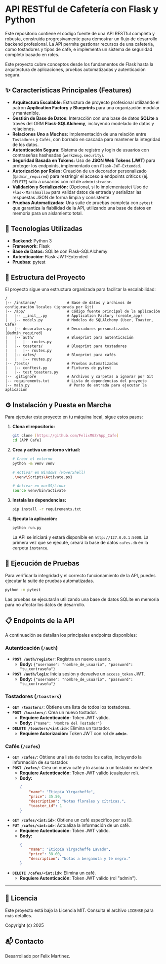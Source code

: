 # API RESTful de Cafetería con Flask y Python

Este repositorio contiene el código fuente de una API RESTful completa y robusta, construida progresivamente para demostrar un flujo de desarrollo backend profesional. La API permite gestionar recursos de una cafetería, como tostadores y tipos de café, e implementa un sistema de seguridad completo basado en roles.

Este proyecto cubre conceptos desde los fundamentos de Flask hasta la arquitectura de aplicaciones, pruebas automatizadas y autenticación segura.

## ✨ Características Principales (Features)

* **Arquitectura Escalable:** Estructura de proyecto profesional utilizando el patrón **Application Factory** y **Blueprints** para una organización modular y mantenible.
* **Gestión de Base de Datos:** Interacción con una base de datos **SQLite** a través del ORM **Flask-SQLAlchemy**, incluyendo modelado de datos y relaciones.
* **Relaciones Uno a Muchos:** Implementación de una relación entre `Tostadores` y `Cafés`, con borrado en cascada para mantener la integridad de los datos.
* **Autenticación Segura:** Sistema de registro y login de usuarios con contraseñas hasheadas (`werkzeug.security`).
* **Seguridad Basada en Tokens:** Uso de **JSON Web Tokens (JWT)** para proteger los endpoints, implementado con `Flask-JWT-Extended`.
* **Autorización por Roles:** Creación de un decorador personalizado (`@admin_required`) para restringir el acceso a endpoints críticos (ej. `DELETE`) solo a usuarios con rol de `administrador`.
* **Validación y Serialización:** (Opcional, si lo implementaste) Uso de `Flask-Marshmallow` para validar datos de entrada y serializar las respuestas JSON de forma limpia y consistente.
* **Pruebas Automatizadas:** Una suite de pruebas completa con `pytest` que garantiza la fiabilidad de la API, utilizando una base de datos en memoria para un aislamiento total.

## 🚀 Tecnologías Utilizadas

* **Backend:** Python 3
* **Framework:** Flask
* **Base de Datos:** SQLite con Flask-SQLAlchemy
* **Autenticación:** Flask-JWT-Extended
* **Pruebas:** pytest

## 📂 Estructura del Proyecto

El proyecto sigue una estructura organizada para facilitar la escalabilidad:

```
/
|-- /instance/              # Base de datos y archivos de configuración locales (ignorada por Git)
|-- /app/                   # Código fuente principal de la aplicación
|   |-- __init__.py         # Application Factory (create_app)
|   |-- models.py           # Modelos de SQLAlchemy (User, Toaster, Cafe)
|   |-- decorators.py       # Decoradores personalizados (@admin_required)
|   |-- auth/               # Blueprint para autenticación
|   |   |-- routes.py
|   |-- toasters/           # Blueprint para tostadores
|   |   |-- routes.py
|   |-- cafes/              # Blueprint para cafés
|   |   |-- routes.py
|-- /tests/                 # Pruebas automatizadas
|   |-- conftest.py         # Fixtures de pytest
|   |-- test_toasters.py
|-- .gitignore              # Archivos y carpetas a ignorar por Git
|-- requirements.txt        # Lista de dependencias del proyecto
|-- main.py                  # Punto de entrada para ejecutar la aplicación
```

## ⚙️ Instalación y Puesta en Marcha

Para ejecutar este proyecto en tu máquina local, sigue estos pasos:

1.  **Clona el repositorio:**
    ```bash
    git clone [https://github.com/FelixMGZ/App_Cafe]
    cd [APP Cafe]
    ```

2.  **Crea y activa un entorno virtual:**
    ```bash
    # Crear el entorno
    python -m venv venv

    # Activar en Windows (PowerShell)
    .\venv\Scripts\Activate.ps1

    # Activar en macOS/Linux
    source venv/bin/activate
    ```

3.  **Instala las dependencias:**
    ```bash
    pip install -r requirements.txt
    ```

4.  **Ejecuta la aplicación:**
    ```bash
    python run.py
    ```
    La API se iniciará y estará disponible en `http://127.0.0.1:5000`. La primera vez que se ejecute, creará la base de datos `cafes.db` en la carpeta `instance`.

## 🧪 Ejecución de Pruebas

Para verificar la integridad y el correcto funcionamiento de la API, puedes ejecutar la suite de pruebas automatizadas.

```bash
python -m pytest
```
Las pruebas se ejecutarán utilizando una base de datos SQLite en memoria para no afectar los datos de desarrollo.

## 📋 Endpoints de la API

A continuación se detallan los principales endpoints disponibles:

### Autenticación (`/auth`)

* **`POST /auth/register`**: Registra un nuevo usuario.
    * **Body:** `{"username": "nombre_de_usuario", "password": "tu_contraseña"}`
* **`POST /auth/login`**: Inicia sesión y devuelve un `access_token` JWT.
    * **Body:** `{"username": "nombre_de_usuario", "password": "tu_contraseña"}`

### Tostadores (`/toasters`)

* **`GET /toasters/`**: Obtiene una lista de todos los tostadores.
* **`POST /toasters/`**: Crea un nuevo tostador.
    * **Requiere Autenticación:** Token JWT válido.
    * **Body:** `{"name": "Nombre del Tostador"}`
* **`DELETE /toasters/<int:id>`**: Elimina un tostador.
    * **Requiere Autorización:** Token JWT con rol de **`admin`**.

### Cafés (`/cafes`)

* **`GET /cafes/`**: Obtiene una lista de todos los cafés, incluyendo la información de su tostador.
* **`POST /cafes/`**: Crea un nuevo café y lo asocia a un tostador existente.
    * **Requiere Autenticación:** Token JWT válido (cualquier rol).
    * **Body:**
        ```json
        {
            "name": "Etiopía Yirgacheffe",
            "price": 35.50,
            "description": "Notas florales y cítricas.",
            "toaster_id": 1
        }
        ```
* **`GET /cafes/<int:id>`**: Obtiene un café específico por su ID.
* **`PUT /cafes/<int:id>`**: Actualiza la información de un café.
    * **Requiere Autenticación:** Token JWT válido.
    * **Body:**
        ```json
        {
            "name": "Etiopía Yirgacheffe Lavado",
            "price": 38.00,
            "description": "Notas a bergamota y té negro."
        }
        ```
* **`DELETE /cafes/<int:id>`**: Elimina un café.
    * **Requiere Autenticación:** Token JWT válido (rol "admin").
 
---

## 📜 Licencia

Este proyecto está bajo la Licencia MIT. Consulta el archivo `LICENSE` para más detalles.

Copyright (c) 2025

## 📬 Contacto

Desarrollado por Felix Martinez.
